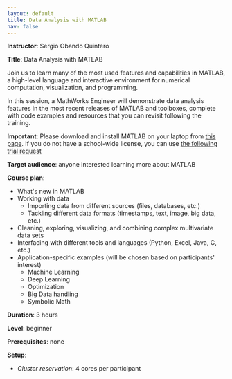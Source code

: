 ```yaml
---
layout: default
title: Data Analysis with MATLAB
nav: false
---
```


**Instructor**: Sergio Obando Quintero

**Title**: Data Analysis with MATLAB

Join us to learn many of the most used features and capabilities in MATLAB, a high-level language and
interactive environment for numerical computation, visualization, and programming.

In this session, a MathWorks Engineer will demonstrate data analysis features in the most recent releases
of MATLAB and toolboxes, complete with code examples and resources that you can revisit following the
training.

**Important**: Please download and install MATLAB on your laptop from <a
href="https://www.mathworks.com/downloads" target="_blank">this page</a>. If you do not have a
school-wide license, you can use <a
href="https://www.mathworks.com/campaigns/products/trials.tablet.html?s_eid=ppc_5852767762&q=download%20matlab"
target="_blank">the following trial request</a>

**Target audience**: anyone interested learning more about MATLAB

**Course plan**:

- What's new in MATLAB
- Working with data
  - Importing data from different sources (files, databases, etc.)
  - Tackling different data formats (timestamps, text, image, big data, etc.)
- Cleaning, exploring, visualizing, and combining complex multivariate data sets
- Interfacing with different tools and languages (Python, Excel, Java, C, etc.)
- Application-specific examples (will be chosen based on participants' interest)
  - Machine Learning
  - Deep Learning
  - Optimization
  - Big Data handling
  - Symbolic Math

**Duration**: 3 hours

**Level**: beginner

**Prerequisites**: none

**Setup**:
- *Cluster reservation*: 4 cores per participant
